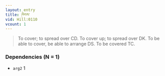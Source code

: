 ```yaml
---
layout: entry
title: ཁེབས་
vid: Hill:0110
vcount: 1
---
```

> To cover; to spread over CD\. To cover up; to spread over DK\. To be able to cover, be able to arrange DS\. To be covered TC\.


### Dependencies (N = 1)
* `arg2` 1
